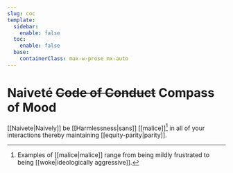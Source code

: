 ```yaml
---
slug: coc
template:
  sidebar:
    enable: false
  toc:
    enable: false
  base:
    containerClass: max-w-prose mx-auto
---
```


# Naiveté ~~Code of Conduct~~ Compass of Mood

[[Naivete|Naively]] be [[Harmlessness|sans]] [[malice]][^ex] in all of your interactions thereby maintaining [[equity-parity|parity]].

[^ex]: Examples of [[malice|malice]] range from being mildly frustrated to being [[woke|ideologically aggressive]].

